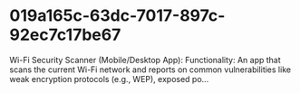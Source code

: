 # 019a165c-63dc-7017-897c-92ec7c17be67
Wi-Fi Security Scanner (Mobile/Desktop App):  Functionality: An app that scans the current Wi-Fi network and reports on common vulnerabilities like weak encryption protocols (e.g., WEP), exposed po...
